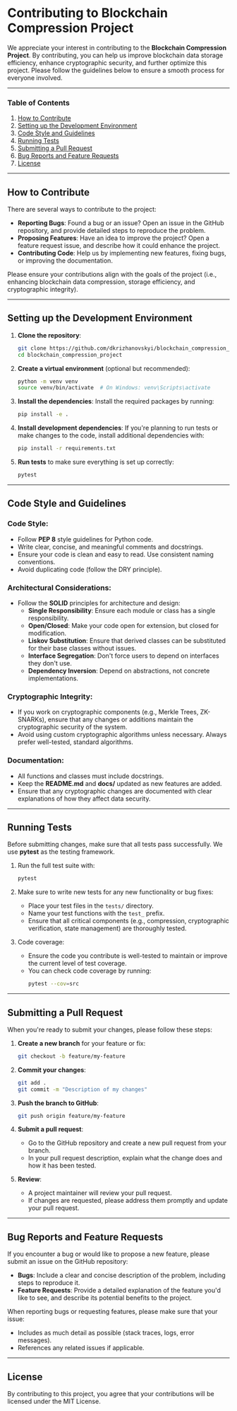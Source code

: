 # Contributing to Blockchain Compression Project

We appreciate your interest in contributing to the **Blockchain Compression Project**. By contributing, you can help us improve blockchain data storage efficiency, enhance cryptographic security, and further optimize this project. Please follow the guidelines below to ensure a smooth process for everyone involved.

---

### Table of Contents
1. [How to Contribute](#how-to-contribute)
2. [Setting up the Development Environment](#setting-up-the-development-environment)
3. [Code Style and Guidelines](#code-style-and-guidelines)
4. [Running Tests](#running-tests)
5. [Submitting a Pull Request](#submitting-a-pull-request)
6. [Bug Reports and Feature Requests](#bug-reports-and-feature-requests)
7. [License](#license)

---

## How to Contribute

There are several ways to contribute to the project:
- **Reporting Bugs**: Found a bug or an issue? Open an issue in the GitHub repository, and provide detailed steps to reproduce the problem.
- **Proposing Features**: Have an idea to improve the project? Open a feature request issue, and describe how it could enhance the project.
- **Contributing Code**: Help us by implementing new features, fixing bugs, or improving the documentation.

Please ensure your contributions align with the goals of the project (i.e., enhancing blockchain data compression, storage efficiency, and cryptographic integrity).

---

## Setting up the Development Environment

1. **Clone the repository**:
   ```bash
   git clone https://github.com/dkrizhanovskyi/blockchain_compression_project.git
   cd blockchain_compression_project
   ```

2. **Create a virtual environment** (optional but recommended):
   ```bash
   python -m venv venv
   source venv/bin/activate  # On Windows: venv\Scripts\activate
   ```

3. **Install the dependencies**:
   Install the required packages by running:
   ```bash
   pip install -e .
   ```

4. **Install development dependencies**:
   If you're planning to run tests or make changes to the code, install additional dependencies with:
   ```bash
   pip install -r requirements.txt
   ```

5. **Run tests** to make sure everything is set up correctly:
   ```bash
   pytest
   ```

---

## Code Style and Guidelines

### Code Style:
- Follow **PEP 8** style guidelines for Python code.
- Write clear, concise, and meaningful comments and docstrings.
- Ensure your code is clean and easy to read. Use consistent naming conventions.
- Avoid duplicating code (follow the DRY principle).

### Architectural Considerations:
- Follow the **SOLID** principles for architecture and design:
  - **Single Responsibility**: Ensure each module or class has a single responsibility.
  - **Open/Closed**: Make your code open for extension, but closed for modification.
  - **Liskov Substitution**: Ensure that derived classes can be substituted for their base classes without issues.
  - **Interface Segregation**: Don't force users to depend on interfaces they don't use.
  - **Dependency Inversion**: Depend on abstractions, not concrete implementations.
  
### Cryptographic Integrity:
- If you work on cryptographic components (e.g., Merkle Trees, ZK-SNARKs), ensure that any changes or additions maintain the cryptographic security of the system.
- Avoid using custom cryptographic algorithms unless necessary. Always prefer well-tested, standard algorithms.
  
### Documentation:
- All functions and classes must include docstrings.
- Keep the **README.md** and **docs/** updated as new features are added.
- Ensure that any cryptographic changes are documented with clear explanations of how they affect data security.

---

## Running Tests

Before submitting changes, make sure that all tests pass successfully. We use **pytest** as the testing framework.

1. Run the full test suite with:
   ```bash
   pytest
   ```

2. Make sure to write new tests for any new functionality or bug fixes:
   - Place your test files in the `tests/` directory.
   - Name your test functions with the `test_` prefix.
   - Ensure that all critical components (e.g., compression, cryptographic verification, state management) are thoroughly tested.

3. Code coverage:
   - Ensure the code you contribute is well-tested to maintain or improve the current level of test coverage.
   - You can check code coverage by running:
     ```bash
     pytest --cov=src
     ```

---

## Submitting a Pull Request

When you're ready to submit your changes, please follow these steps:

1. **Create a new branch** for your feature or fix:
   ```bash
   git checkout -b feature/my-feature
   ```

2. **Commit your changes**:
   ```bash
   git add .
   git commit -m "Description of my changes"
   ```

3. **Push the branch to GitHub**:
   ```bash
   git push origin feature/my-feature
   ```

4. **Submit a pull request**:
   - Go to the GitHub repository and create a new pull request from your branch.
   - In your pull request description, explain what the change does and how it has been tested.

5. **Review**:
   - A project maintainer will review your pull request.
   - If changes are requested, please address them promptly and update your pull request.
   
---

## Bug Reports and Feature Requests

If you encounter a bug or would like to propose a new feature, please submit an issue on the GitHub repository:

- **Bugs**: Include a clear and concise description of the problem, including steps to reproduce it.
- **Feature Requests**: Provide a detailed explanation of the feature you'd like to see, and describe its potential benefits to the project.

When reporting bugs or requesting features, please make sure that your issue:
- Includes as much detail as possible (stack traces, logs, error messages).
- References any related issues if applicable.
  
---

## License

By contributing to this project, you agree that your contributions will be licensed under the MIT License.
